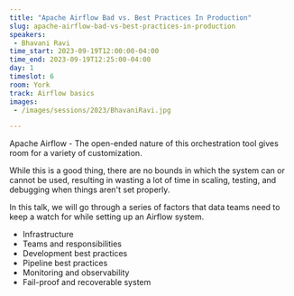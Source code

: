```yaml
---
title: "Apache Airflow Bad vs. Best Practices In Production"
slug: apache-airflow-bad-vs-best-practices-in-production
speakers:
 - Bhavani Ravi
time_start: 2023-09-19T12:00:00-04:00
time_end: 2023-09-19T12:25:00-04:00
day: 1
timeslot: 6
room: York
track: Airflow basics
images:
 - /images/sessions/2023/BhavaniRavi.jpg

---
```


Apache Airflow - The open-ended nature of this orchestration tool gives room for a variety of customization.
 
While this is a good thing, there are no bounds in which the system can or cannot be used, resulting in wasting a lot of time in scaling, testing, and debugging when things aren't set properly.
 
In this talk, we will go through a series of factors that data teams need to keep a watch for while setting up an Airflow system.  
 - Infrastructure 
 - Teams and responsibilities
 - Development best practices
 - Pipeline best practices
 - Monitoring and observability
 - Fail-proof and recoverable system